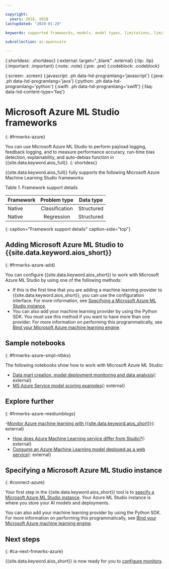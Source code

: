 ```yaml
---

copyright:
  years: 2018, 2020
lastupdated: "2020-01-28"

keywords: supported frameworks, models, model types, limitations, limits, azure, studio

subcollection: ai-openscale

---
```


{:shortdesc: .shortdesc}
{:external: target="_blank" .external}
{:tip: .tip}
{:important: .important}
{:note: .note}
{:pre: .pre}
{:codeblock: .codeblock}

{:screen: .screen}
{:javascript: .ph data-hd-programlang='javascript'}
{:java: .ph data-hd-programlang='java'}
{:python: .ph data-hd-programlang='python'}
{:swift: .ph data-hd-programlang='swift'}
{:faq: data-hd-content-type='faq'}

# Microsoft Azure ML Studio frameworks
{: #frmwrks-azure}

You can use Microsoft Azure ML Studio to perform payload logging, feedback logging, and to measure performance accuracy, run-time bias detection, explainability, and auto-debias function in {{site.data.keyword.aios_full}}.
{: shortdesc}

{{site.data.keyword.aios_full}} fully supports the following Microsoft Azure Machine Learning Studio frameworks:

Table 1. Framework support details

| Framework | Problem type | Data type |
|:---|:---:|:---:|
| Native | Classification | Structured |
| Native | Regression | Structured |
{: caption="Framework support details" caption-side="top"}

## Adding Microsoft Azure ML Studio to {{site.data.keyword.aios_short}}
{: #frmwrks-azure-add}

You can configure {{site.data.keyword.aios_short}} to work with Microsoft Azure ML Studio by using one of the following methods:

- If this is the first time that you are adding a machine learning provider to {{site.data.keyword.aios_short}}, you can use the configuration interface. For more information, see [Specifying a Microsoft Azure ML Studio instance](/docs/services/ai-openscale?topic=ai-openscale-connect-azure).
- You can also add your machine learning provider by using the Python SDK. You must use this method if you want to have more than one provider. For more information on performing this programmatically, see [Bind your Microsoft Azure machine learning engine](/docs/services/ai-openscale?topic=ai-openscale-cml-azbind).


## Sample notebooks
{: #frmwrks-azure-smpl-ntbks}

The following notebooks show how to work with Microsoft Azure ML Studio:

- [Data mart creation, model deployment monitoring and data analysis](https://github.com/pmservice/ai-openscale-tutorials/blob/master/notebooks/AI%20OpenScale%20and%20Azure%20ML%20Studio%20Engine.ipynb){: external}
- [MS Azure Service model scoring examples](https://dataplatform.cloud.ibm.com/analytics/notebooks/v2/0d4ebd8d-87cb-4c38-8ba8-37f5623df131/view?access_token=fcb2c411aed913bf94f86f434184db67aef1a6b304824b86b4ad63686e4890be){: external}

## Explore further
{: #frmwrks-azure-mediumblogs}

-[Monitor Azure machine learning with {{site.data.keyword.aios_short}}](https://developer.ibm.com/patterns/monitor-azure-machine-learning-studio-models-with-ai-openscale/){: external}
- [How does Azure Machine Learning service differ from Studio?](https://docs.microsoft.com/en-us/azure/machine-learning/service/overview-what-is-azure-ml#how-does-azure-machine-learning-service-differ-from-studio){: external}
- [Consume an Azure Machine Learning model deployed as a web service](https://docs.microsoft.com/en-us/azure/machine-learning/service/how-to-consume-web-service){: external}

## Specifying a Microsoft Azure ML Studio instance
{: #connect-azure}

Your first step in the {{site.data.keyword.aios_short}} tool is to [specify a Microsoft Azure ML Studio instance](/docs/services/ai-openscale?topic=ai-openscale-ca-connect). Your Azure ML Studio instance is where you store your AI models and deployments.

You can also add your machine learning provider by using the Python SDK. For more information on performing this programmatically, see [Bind your Microsoft Azure machine learning engine](/docs/services/ai-openscale?topic=ai-openscale-cml-azbind).



## Next steps
{: #ca-next-frmwrks-azure}

{{site.data.keyword.aios_short}} is now ready for you to [configure monitors](/docs/services/ai-openscale?topic=ai-openscale-mo-config).
